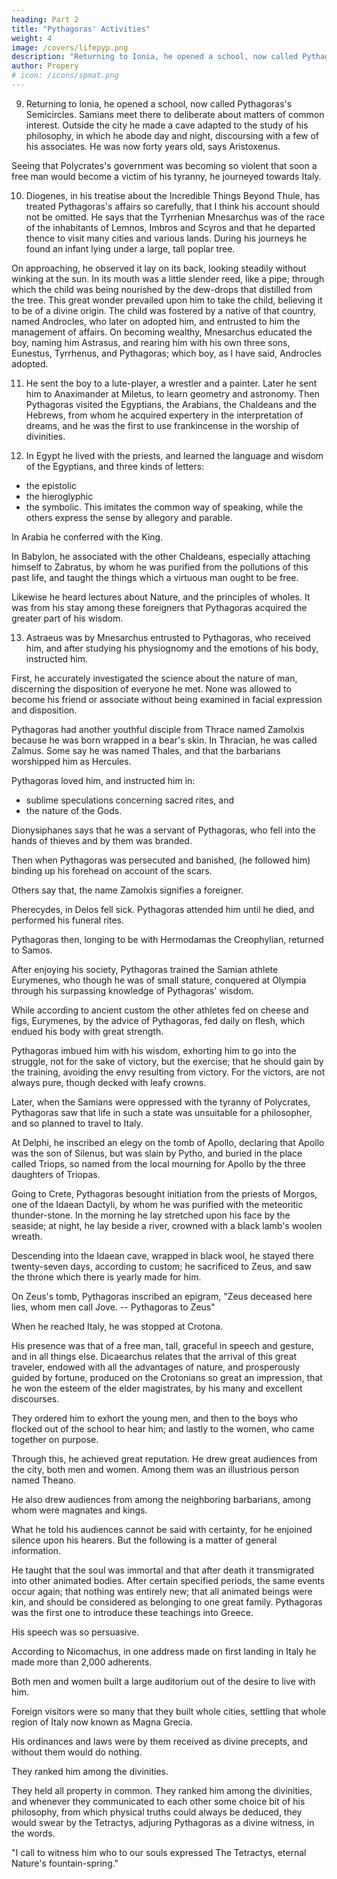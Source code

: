 ```yaml
---
heading: Part 2
title: "Pythagoras' Activities"
weight: 4
image: /covers/lifepyp.png
description: "Returning to Ionia, he opened a school, now called Pythagoras's Semicircles. Samians meet there to deliberate about matters of common interest"
author: Propery
# icon: /icons/spmat.png
---
```



9. Returning to Ionia, he opened a school, now called Pythagoras's Semicircles. Samians meet there to deliberate about matters of common interest. Outside the city he made a cave adapted to the study of his philosophy, in which he abode day and night, discoursing with a few of his associates. He was now forty years old, says Aristoxenus. 

Seeing that Polycrates's government was becoming so violent that soon a free man would become a victim of his tyranny, he journeyed towards Italy.


10. Diogenes, in his treatise about the Incredible Things Beyond Thule, has treated Pythagoras's affairs so carefully, that I think his account should not be omitted. He says that the Tyrrhenian Mnesarchus was of the race of the inhabitants of Lemnos, Imbros and Scyros and that he departed thence to visit many cities and various lands. During his journeys he found an infant lying under a large, tall poplar tree. 

On approaching, he observed it lay on its back, looking steadily without winking at the sun. In its mouth was a little slender reed, like a pipe; through which the child was being nourished by the dew-drops that distilled from the tree. This great wonder prevailed upon him to take the child, believing it to be of a divine origin. The child was fostered by a native of that country, named Androcles, who later on adopted him, and entrusted to him the management of affairs. On becoming wealthy, Mnesarchus educated the boy, naming him Astrasus, and rearing him with his own three sons, Eunestus, Tyrrhenus, and Pythagoras; which boy, as I have said, Androcles adopted.


11. He sent the boy to a lute-player, a wrestler and a painter. Later he sent him to Anaximander at Miletus, to learn geometry and astronomy. Then Pythagoras visited the Egyptians, the Arabians, the Chaldeans and the Hebrews, from whom he acquired expertery in the interpretation of dreams, and he was the first to use frankincense in the worship of divinities.


12. In Egypt he lived with the priests, and learned the language and wisdom of the Egyptians, and three kinds of letters:
- the epistolic
- the hieroglyphic
- the symbolic. This imitates the common way of speaking, while the others express the sense by allegory and parable.

In Arabia he conferred with the King. 

In Babylon, he associated with the other Chaldeans, especially attaching himself to Zabratus, by whom he was purified from the pollutions of this past life, and taught the things which a virtuous man ought to be free. 

Likewise he heard lectures about Nature, and the principles of wholes. It was from his stay among these foreigners that Pythagoras acquired the greater part of his wisdom.

13. Astraeus was by Mnesarchus entrusted to Pythagoras, who received him, and after studying his physiognomy and the emotions of his body, instructed him. 

First, he accurately investigated the science about the nature of man, discerning the disposition of everyone he met. None was allowed to become his friend or associate without being examined in facial expression and disposition.

<!-- 14. --> 

Pythagoras had another youthful disciple from Thrace named Zamolxis because he was born wrapped in a bear's skin. In Thracian, he was called Zalmus. Some say he was named Thales, and that the barbarians worshipped him as Hercules.

Pythagoras loved him, and instructed him in:
- sublime speculations concerning sacred rites, and
- the nature of the Gods. 



<!-- 15. --> 

Dionysiphanes says that he was a servant of Pythagoras, who fell into the hands of thieves and by them was branded. 

Then when Pythagoras was persecuted and banished, (he followed him) binding up his forehead on account of the scars. 

Others say that, the name Zamolxis signifies a foreigner. 

Pherecydes, in Delos fell sick. Pythagoras attended him until he died, and performed his funeral rites. 

Pythagoras then, longing to be with Hermodamas the Creophylian, returned to Samos. 

After enjoying his society, Pythagoras trained the Samian athlete Eurymenes, who though he was of small stature, conquered at Olympia through his surpassing knowledge of Pythagoras' wisdom. 

While according to ancient custom the other athletes fed on cheese and figs, Eurymenes, by the advice of Pythagoras, fed daily on flesh, which endued his body with great strength. 

Pythagoras imbued him with his wisdom, exhorting him to go into the struggle, not for the sake of victory, but the exercise; that he should gain by the training, avoiding the envy resulting from victory. For the victors, are not always pure, though decked with leafy crowns.


<!-- 16.  -->

Later, when the Samians were oppressed with the tyranny of Polycrates, Pythagoras saw that life in such a state was unsuitable for a philosopher, and so planned to travel to Italy. 

At Delphi, he inscribed an elegy on the tomb of Apollo, declaring that Apollo was the son of Silenus, but was slain by Pytho, and buried in the place called Triops, so named from the local mourning for Apollo by the three daughters of Triopas.


<!-- 17. --> 

Going to Crete, Pythagoras besought initiation from the priests of Morgos, one of the Idaean Dactyli, by whom he was purified with the meteoritic thunder-stone. In the morning he lay stretched upon his face by the seaside; at night, he lay beside a river, crowned with a black lamb's woolen wreath. 

Descending into the Idaean cave, wrapped in black wool, he stayed there twenty-seven days, according to custom; he sacrificed to Zeus, and saw the throne which there is yearly made for him. 

On Zeus's tomb, Pythagoras inscribed an epigram, "Zeus deceased here lies, whom men call Jove. -- Pythagoras to Zeus"


<!-- 18. --> 

When he reached Italy, he was stopped at Crotona. 

His presence was that of a free man, tall, graceful in speech and gesture, and in all things else. Dicaearchus relates that the arrival of this great traveler, endowed with all the advantages of nature, and prosperously guided by fortune, produced on the Crotonians so great an impression, that he won the esteem of the elder magistrates, by his many and excellent discourses. 

They ordered him to exhort the young men, and then to the boys who flocked out of the school to hear him; and lastly to the women, who came together on purpose.

<!-- 19. --> 

Through this, he achieved great reputation. He drew great audiences from the city, both men and women. Among them was an illustrious person named Theano. 

He also drew audiences from among the neighboring barbarians, among whom were magnates and kings. 

What he told his audiences cannot be said with certainty, for he enjoined silence upon his hearers. But the following is a matter of general information. 

He taught that the soul was immortal and that after death it transmigrated into other animated bodies. After certain specified periods, the same events occur again; that nothing was entirely new; that all animated beings were kin, and should be considered as belonging to one great family. Pythagoras was the first one to introduce these teachings into Greece.


<!-- 20. -->

His speech was so persuasive.

According to Nicomachus, in one address made on first landing in Italy he made more than 2,000 adherents. 

Both men and women built a large auditorium out of the desire to live with him. <!-- , to which both women and boys were admitted. --> 

Foreign visitors were so many that they built whole cities, settling that whole region of Italy now known as Magna Grecia. 

His ordinances and laws were by them received as divine precepts, and without them would do nothing.

They ranked him among the divinities. 

They held all property in common. They ranked him among the divinities, and whenever they communicated to each other some choice bit of his philosophy, from which physical truths could always be deduced, they would swear by the Tetractys, adjuring Pythagoras as a divine witness, in the words.

"I call to witness him who to our souls expressed The Tetractys, eternal Nature's fountain-spring."


